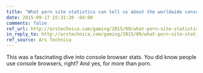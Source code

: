 ```yaml
---
title: "What porn site statistics can tell us about the worldwide console wars"
date: 2015-09-17 15:31:20 -04:00
comments: false
ref_url: http://arstechnica.com/gaming/2015/09/what-porn-site-statistics-can-tell-us-about-the-worldwide-console-wars/
in_reply_to: http://arstechnica.com/gaming/2015/09/what-porn-site-statistics-can-tell-us-about-the-worldwide-console-wars/
ref_source: Ars Technica
---
```


This was a fascinating dive into console browser stats. You did know people use console browsers, right? And yes, for more than porn.